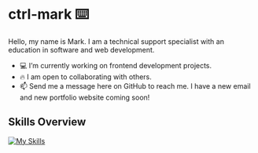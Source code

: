 ctrl-mark ⌨️
=======
Hello, my name is Mark. I am a technical support specialist with an education in software and web development. 

- 💻 I’m currently working on frontend development projects. 
- :fire: I am open to collaborating with others. 
- 📫 Send me a message here on GitHub to reach me. I have a new email and new portfolio website coming soon!

## Skills Overview
[![My Skills](https://skillicons.dev/icons?i=js,html,css,cs,python,java,react,angular,dotnet,spring,django,postgres,mysql,mongodb,azure,aws,docker,figma&perline=6)](https://skillicons.dev)
